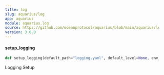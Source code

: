 ```yaml
---
title: log
slug: aquarius/log
app: aquarius
module: aquarius.log
source: https://github.com/oceanprotocol/aquarius/blob/main/aquarius/log.py
version: 3.0.0
---
```

#### setup\_logging

```python
def setup_logging(default_path="logging.yaml", default_level=None, env_key="LOG_CFG")
```

Logging Setup

